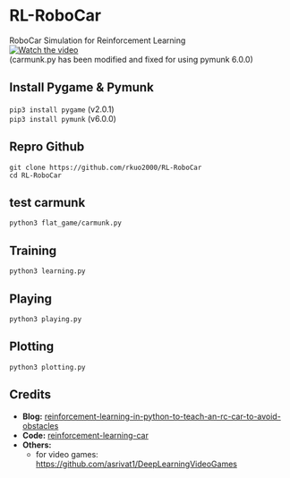 # RL-RoboCar
RoboCar Simulation for Reinforcement Learning <br/>
[![Watch the video](https://user-images.githubusercontent.com/3485732/133130003-41493420-95e6-4f60-9b56-13fd6213898a.png)](https://youtu.be/H37TVKBNc5s) <br/>
(carmunk.py has been modified and fixed for using pymunk 6.0.0) <br/>

## Install Pygame & Pymunk
`pip3 install pygame` (v2.0.1) <br/>
`pip3 install pymunk` (v6.0.0) <br/>

## Repro Github
`git clone https://github.com/rkuo2000/RL-RoboCar` <br/>
`cd RL-RoboCar` <br/>

## test carmunk
`python3 flat_game/carmunk.py` <br/>

## Training
`python3 learning.py` <br/>

## Playing 
`python3 playing.py` <br/>

## Plotting
`python3 plotting.py` <br/>

## Credits
- **Blog:** [reinforcement-learning-in-python-to-teach-an-rc-car-to-avoid-obstacles](https://blog.coast.ai/reinforcement-learning-in-python-to-teach-an-rc-car-to-avoid-obstacles-part-3-a1d063ac962f)
- **Code:** [reinforcement-learning-car](https://github.com/harvitronix/reinforcement-learning-car)
- **Others:**
  - for video games: https://github.com/asrivat1/DeepLearningVideoGames
